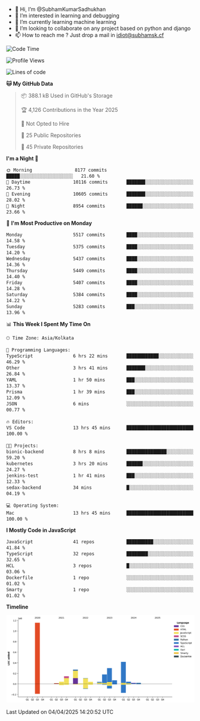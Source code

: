 - 👋 Hi, I’m @SubhamKumarSadhukhan
- 👀 I’m interested in learning and debugging
- 🌱 I’m currently learning machine learning
- 💞️ I’m looking to collaborate on any project based on python and django
- 📫 How to reach me ?
      Just drop a mail in idiot@subhamsk.cf

<!---
SubhamKumarSadhukhan/SubhamKumarSadhukhan is a ✨ special ✨ repository because its `README.md` (this file) appears on your GitHub profile.
You can click the Preview link to take a look at your changes.
--->


<!--START_SECTION:waka-->
![Code Time](http://img.shields.io/badge/Code%20Time-2%2C827%20hrs%2038%20mins-blue)

![Profile Views](http://img.shields.io/badge/Profile%20Views-0-blue)

![Lines of code](https://img.shields.io/badge/From%20Hello%20World%20I%27ve%20Written-2.8%20million%20lines%20of%20code-blue)

**🐱 My GitHub Data** 

> 📦 388.1 kB Used in GitHub's Storage 
 > 
> 🏆 4,126 Contributions in the Year 2025
 > 
> 🚫 Not Opted to Hire
 > 
> 📜 25 Public Repositories 
 > 
> 🔑 45 Private Repositories 
 > 
**I'm a Night 🦉** 

```text
🌞 Morning                8177 commits        █████░░░░░░░░░░░░░░░░░░░░   21.60 % 
🌆 Daytime                10116 commits       ███████░░░░░░░░░░░░░░░░░░   26.73 % 
🌃 Evening                10605 commits       ███████░░░░░░░░░░░░░░░░░░   28.02 % 
🌙 Night                  8954 commits        ██████░░░░░░░░░░░░░░░░░░░   23.66 % 
```
📅 **I'm Most Productive on Monday** 

```text
Monday                   5517 commits        ████░░░░░░░░░░░░░░░░░░░░░   14.58 % 
Tuesday                  5375 commits        ████░░░░░░░░░░░░░░░░░░░░░   14.20 % 
Wednesday                5437 commits        ████░░░░░░░░░░░░░░░░░░░░░   14.36 % 
Thursday                 5449 commits        ████░░░░░░░░░░░░░░░░░░░░░   14.40 % 
Friday                   5407 commits        ████░░░░░░░░░░░░░░░░░░░░░   14.28 % 
Saturday                 5384 commits        ████░░░░░░░░░░░░░░░░░░░░░   14.22 % 
Sunday                   5283 commits        ███░░░░░░░░░░░░░░░░░░░░░░   13.96 % 
```


📊 **This Week I Spent My Time On** 

```text
🕑︎ Time Zone: Asia/Kolkata

💬 Programming Languages: 
TypeScript               6 hrs 22 mins       ████████████░░░░░░░░░░░░░   46.29 % 
Other                    3 hrs 41 mins       ███████░░░░░░░░░░░░░░░░░░   26.84 % 
YAML                     1 hr 50 mins        ███░░░░░░░░░░░░░░░░░░░░░░   13.37 % 
Prisma                   1 hr 39 mins        ███░░░░░░░░░░░░░░░░░░░░░░   12.09 % 
JSON                     6 mins              ░░░░░░░░░░░░░░░░░░░░░░░░░   00.77 % 

🔥 Editors: 
VS Code                  13 hrs 45 mins      █████████████████████████   100.00 % 

🐱‍💻 Projects: 
bionic-backend           8 hrs 8 mins        ███████████████░░░░░░░░░░   59.20 % 
kubernetes               3 hrs 20 mins       ██████░░░░░░░░░░░░░░░░░░░   24.27 % 
jenkins-test             1 hr 41 mins        ███░░░░░░░░░░░░░░░░░░░░░░   12.33 % 
sedax-backend            34 mins             █░░░░░░░░░░░░░░░░░░░░░░░░   04.19 % 

💻 Operating System: 
Mac                      13 hrs 45 mins      █████████████████████████   100.00 % 
```

**I Mostly Code in JavaScript** 

```text
JavaScript               41 repos            ██████████░░░░░░░░░░░░░░░   41.84 % 
TypeScript               32 repos            ████████░░░░░░░░░░░░░░░░░   32.65 % 
HCL                      3 repos             █░░░░░░░░░░░░░░░░░░░░░░░░   03.06 % 
Dockerfile               1 repo              ░░░░░░░░░░░░░░░░░░░░░░░░░   01.02 % 
Smarty                   1 repo              ░░░░░░░░░░░░░░░░░░░░░░░░░   01.02 % 
```



**Timeline**

![Lines of Code chart](https://raw.githubusercontent.com/SubhamKumarSadhukhan/SubhamKumarSadhukhan/main/assets/bar_graph.png)


 Last Updated on 04/04/2025 14:20:52 UTC
<!--END_SECTION:waka-->
